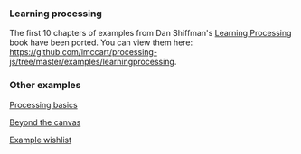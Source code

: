 ### Learning processing 
The first 10 chapters of examples from Dan Shiffman's [Learning Processing](http://www.learningprocessing.com/examples/) book have been ported. You can view them here: https://github.com/lmccart/processing-js/tree/master/examples/learningprocessing.

### Other examples

[Processing basics](https://github.com/lmccart/processing-js/wiki/Processing-Basics)

[Beyond the canvas](https://github.com/lmccart/processing-js/wiki/DOM-Extensions)

[Example wishlist](https://github.com/lmccart/processing-js/wiki/Example-Wishlist)
